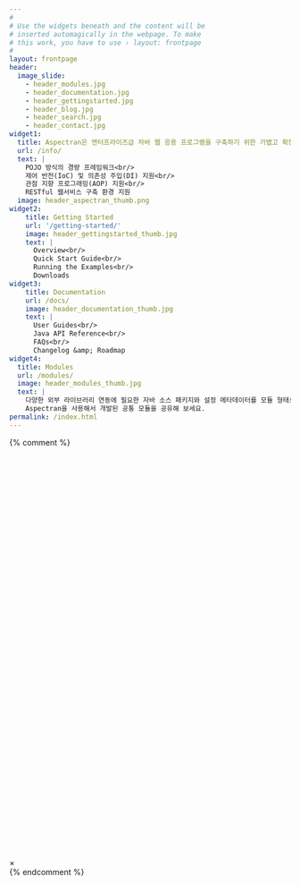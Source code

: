 ```yaml
---
#
# Use the widgets beneath and the content will be
# inserted automagically in the webpage. To make
# this work, you have to use › layout: frontpage
#
layout: frontpage
header:
  image_slide:
    - header_modules.jpg
    - header_documentation.jpg
    - header_gettingstarted.jpg
    - header_blog.jpg
    - header_search.jpg
    - header_contact.jpg
widget1:
  title: Aspectran은 엔터프라이즈급 자바 웹 응용 프로그램을 구축하기 위한 가볍고 확장 가능한 프레임워크입니다.
  url: /info/
  text: |
    POJO 방식의 경량 프레임워크<br/>
    제어 반전(IoC) 및 의존성 주입(DI) 지원<br/>
    관점 지향 프로그래밍(AOP) 지원<br/>
    RESTful 웹서비스 구축 환경 지원
  image: header_aspectran_thumb.png
widget2:
    title: Getting Started
    url: '/getting-started/'
    image: header_gettingstarted_thumb.jpg
    text: |
      Overview<br/>
      Quick Start Guide<br/>
      Running the Examples<br/>
      Downloads
widget3:
    title: Documentation
    url: /docs/
    image: header_documentation_thumb.jpg
    text: |
      User Guides<br/>
      Java API Reference<br/>
      FAQs<br/>
      Changelog &amp; Roadmap
widget4:
  title: Modules
  url: /modules/
  image: header_modules_thumb.jpg
  text: |
    다양한 외부 라이브러리 연동에 필요한 자바 소스 패키지와 설정 메타데이터를 모듈 형태로 제공합니다.
    Aspectran을 사용해서 개발된 공통 모듈을 공유해 보세요.
permalink: /index.html
---
```

{% comment %}
<div id="videoModal" class="reveal-modal large" data-reveal="">
  <div class="flex-video widescreen vimeo" style="display: block;">
    <iframe width="1280" height="720" src="" frameborder="0" allowfullscreen></iframe>
  </div>
  <a class="close-reveal-modal">&#215;</a>
</div>
{% endcomment %}
